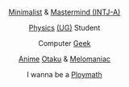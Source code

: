 <!--
<p><a href="https://en.wikipedia.org/"><img src="https://komarev.com/ghpvc/?username=sadhukhanr&label=[eye 👁]&labelColor=ffffff&color=8f8f8f&style=for-the-badge" alt="i'm gone :)" /></a></p>
<p><a href="https://www.playstation.com/en-in/ps5/"><img src="https://img.shields.io/badge/PS5-lightgrey?style=for-the-badge&logo=playstation&5logoWidth=40" alt="i'm gone :)" /></a></p>
-->
<br>
<!--
<p align="center"><a href="https://github.com/"><img src="https://blogger.googleusercontent.com/img/b/R29vZ2xl/AVvXsEisuRDlE9KZqe_HLfE6332bKJD-38r28152cHqzDO0zt-SsgYBRlXiWe3Vv5eAYbvBF3PU8hDXE7j6yt4bq4soJRxnPOOiAcM1mVxbtzG_0_CJGJeZlzjY3RE6dGWl4of_v6hFuR2qPZ7CJOOHDgvAPxoO5W7m269asKC9Jd0YHSzEPRfMaDn_QpwZHeg/s1600/0.png"></a></p>
-->
<p align="center"><a href="https://en.wiktionary.org/wiki/minimalist">Minimalist</a> & <a href="https://psychology.fandom.com/wiki/INTJ">Mastermind (INTJ-A)</a></p>
<p align="center"><a href="https://en.wikipedia.org/wiki/Physics">Physics</a> <a href="https://en.wikipedia.org/wiki/Undergraduate_education">(UG)</a> Student</p>
<p align="center">Computer <a href="https://en.wikipedia.org/wiki/Geek">Geek</a></p>
<p align="center"><a href="https://en.wikipedia.org/wiki/Anime">Anime</a> <a href="https://en.wikipedia.org/wiki/Otaku">Otaku</a> & <a href="https://en.wiktionary.org/wiki/melomaniac">Melomaniac</a></p>
<!--
<p align="center"><a href="https://en.wikipedia.org/wiki/Research">Researching</a> on <a href="https://en.wikipedia.org/wiki/Quantum_field_theory">QFT</a></p>
<p align="center">Learning <a href="https://en.wikipedia.org/wiki/Quantum_computing">Quantum Computing</a></p>
-->
<p align="center">I wanna be a <a href="https://en.wikipedia.org/wiki/Polymath">Ploymath</a><p>



